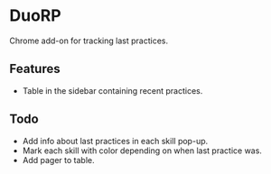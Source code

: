 # DuoRP

Chrome add-on for tracking last practices.

## Features

* Table in the sidebar containing recent practices.

## Todo

* Add info about last practices in each skill pop-up.
* Mark each skill with color depending on when last practice was.
* Add pager to table.
